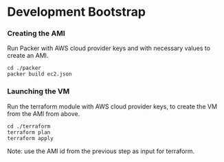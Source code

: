 # Development Bootstrap

### Creating the AMI
Run Packer with AWS cloud provider keys and with necessary values to create an AMI. 

```
cd ./packer
packer build ec2.json
```

### Launching the VM
Run the terraform module with AWS cloud provider keys, to create the VM from the AMI from above.

```
cd ./terraform 
terraform plan 
terraform apply
```
Note: use the AMI id from the previous step as input for terraform.